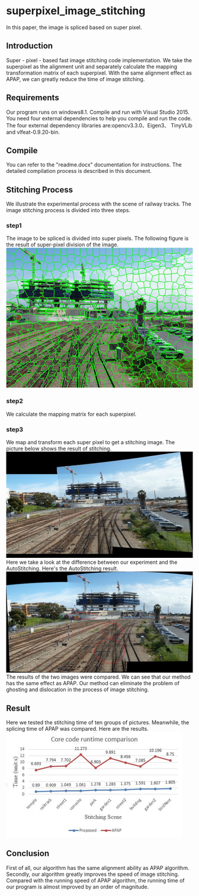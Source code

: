# superpixel_image_stitching
In this paper, the image is spliced based on super pixel.
## Introduction
Super - pixel - based fast image stitching code implementation. We take the superpixel as the alignment unit and separately calculate the mapping transformation matrix of each superpixel. With the same alignment effect as APAP, we can greatly reduce the time of image stitching.<br>
## Requirements
Our program runs on windows8.1. Compile and run with Visual Studio 2015. You need four external dependencies to help you compile and run the code. The four external dependency libraries are:opencv3.3.0、Eigen3、 TinyVLib and vlfeat-0.9.20-bin.<br>
## Compile
You can refer to the "readme.docx" documentation for instructions. The detailed compilation process is described in this document.
## Stitching Process
We illustrate the experimental process with the scene of railway tracks. The image stitching process is divided into three steps.
### step1
The image to be spliced is divided into super pixels. The following figure is the result of super-pixel division of the image.<br>
![](https://github.com/GenaWang/superpixel_image_stitching/raw/master/image_show/railtrackMBS_out.jpg)
<br>
### step2
We calculate the mapping matrix for each superpixel.<br>
### step3
We map and transform each super pixel to get a stitching image. The picture below shows the result of stitching.<br>
![](https://github.com/GenaWang/superpixel_image_stitching/raw/master/image_show/railtrack_ours.jpg)
<br>
Here we take a look at the difference between our experiment and the AutoStitching. Here's the AutoStitching result.<br>
![](https://github.com/GenaWang/superpixel_image_stitching/raw/master/image_show/railtrack_AutoStitchMarked.jpg)
<br>
The results of the two images were compared. We can see that our method has the same effect as APAP. Our method can eliminate the problem of ghosting and dislocation in the process of image stitching.
## Result
Here we tested the stitching time of ten groups of pictures. Meanwhile, the splicing time of APAP was compared. Here are the results.<br>
![](https://github.com/GenaWang/superpixel_image_stitching/raw/master/image_show/time.jpg)
<br>
## Conclusion
First of all, our algorithm has the same alignment ability as APAP algorithm. Secondly, our algorithm greatly improves the speed of image stitching. Compared with the running speed of APAP algorithm, the running time of our program is almost improved by an order of magnitude.
